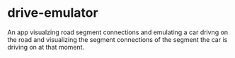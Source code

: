 # drive-emulator

An app visualzing road segment connections and emulating a car drivng on the road and visualizing the segment connections of the 
segment the car is driving on at that moment.
